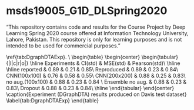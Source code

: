 # msds19005_G1D_DLSpring2020
“This repository contains code and results for the Course Project by Deep Learning Spring 2020 course offered at Information Technology University, Lahore, Pakistan. This repository is only for learning purposes and is not intended to be used for commercial purposes.”

\ref{tab:DgraphDTAExp}. \\
\begin{table}
\begin{center}
\begin{tabular}{|l|c|r|o|}
	\hline
	Experiments & CI(std) & MSE(std) & Pearson(std)\\
	\hline \hline
    reported & 0.89 & 0.21 & 0.85\\
    Reproduced & 0.89 & 0.23 & 0.84\\
	CNN(100x100) & 0.76 & 0.58 & 0.55\\
	CNN(200x200) & 0.88 & 0.25 & 0.83\\
	 no aug.(100x100) & 0.88 & 0.23 & 0.84 \\
	Ensemble no aug. & 0.88 & 0.23 & 0.83\\
    Dropout & 0.88 & 0.23 & 0.84\\
    \hline
\end{tabular}
\end{center}
\caption{Experiment (DGraphDTA) results produced on Davis test dataset}
\label{tab:DgraphDTAExp}
\end{table}
